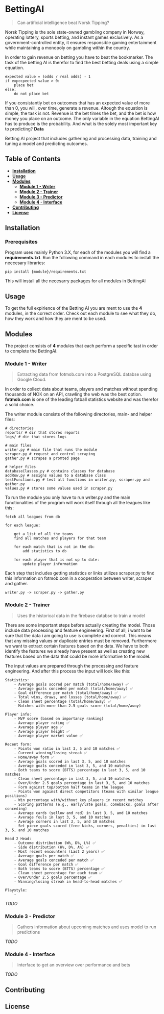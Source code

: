 # BettingAI
> Can artificial intelligence beat Norsk Tipping?

Norsk Tipping is the sole state-owned gambling company in Norway, operating lottery, sports betting, and instant games exclusively. As a government-controlled entity, it ensures responsible gaming entertainment while maintaining a monopoly on gambling within the country.

In order to gain revenue on betting you have to beat the bookmarker. The task of the betting AI is therefor to find the best betting deals using a simple equation.

```
expected value = (odds / real odds) - 1
if expecpected value > 0:
    place bet
else:
    do not place bet
```

If you consistantly bet on outcomes that has an expected value of more than 0, you will, over time, generate a revenue. Altough the equation is simple, the task is not. Revenue is the bet times the bet, and the bet is how money you place on an outcome. The only variable in the equation BettingAI has to produce is the probability. And what is the solely most important key to predicting? **Data**

Betting AI project that includes gathering and processing data, training and tuning a model and predicting outcomes.

## Table of Contents
- **[Installation](#installation)**
- **[Usage](#usage)**
- **[Modules](#modules)**
  - **[Module 1 - Writer](#module-1---writer)**
  - **[Module 2 - Trainer](#module-2---trainer)**
  - **[Module 3 - Predictor](#module-3---predictor)**
  - **[Module 4 - Interface](#module-4---interface)**
- **[Contributing](#contributing)**
- **[License](#license)**

## Installation

### Prerequisites
Program uses mainly Python 3.X, for each of the modules you will find a **requirements.txt**. Run the following command in each modules to install the neccesary libraries: 
```
pip install {module}/requirements.txt
```

This will install all the necesarry packages for all modules in BettingAI


## Usage
To get the full expirience of the Betting AI you are ment to use the **4** modules, in the correct order. Check out each module to see what they do, how they work and how they are ment to be used.

## Modules
The project consists of **4** modules that each perform a specific tast in order to complete the BettingAI.

### Module 1 - Writer
> Extracting data from fotmob.com into a PostgreSQL databse using Google Cloud.

In order to collect data about teams, players and matches without spending thousands of NOK on an API, crawling the web was the best option. **fotmob.com** is one of the leading fotball statistics website and was therefor a solid choice.

The writer module consists of the following directories, main- and helper files:
```
# directories
reports/ # dir that stores reports
logs/ # dir that stores logs

# main files
writer.py # main file that runs the module
scraper.py # request and control scraping
gather.py # scrapes a promted page

# helper files
databaseClasses.py # contains classes for database
addRow.py # assigns values to a database class
testFunctions.py # test all functions in writer.py, scraper.py and gather.py
values.py # stores some values used in scraper.py
```

To run the module you only have to run writer.py and the main functionalities of the program will work itself through all the leagues like this:

```
fetch all leagues from db

for each league:

    get a list of all the teams
    find all matches and players for that team

    for each match that is not in the db:
        add statistics to db

    for each player that is not up to date:
        update player information
```

Each step that includes getting statistics or links utilizes scraper.py to find this information on fotmob.com in a cooperation between writer, scraper and gather.

```
writer.py -> scraper.py -> gather.py
```


### Module 2 - Trainer
> Uses the historical data in the firebase databse to train a model

There are some important steps before actually creating the model. Those include data processing and feature engineering. First of all, i want to be sure that the data i am going to use is complete and correct. This means that any missing values or duplicate entries must be removed. Furthermore we want to extract certain features based on the data. We have to both identify the features we already have present as well as creating new features based on the data that could be more informative to the model.

The input values are prepared through the processing and feature engineering. And after this process the input will look like this:
```
Statistics:
    - Average goals scored per match (total/home/away) ✅
    - Average goals conceded per match (total/home/away) ✅
    - Goal difference per match (total/home/away) ✅
    - Total wins, draws, and losses (total/home/away) ✅
    - Clean sheet percentage (total/home/away) ✅
    - Matches with more than 2.5 goals score (total/home/away)

Player info:
    - MVP score (based on importancy ranking)
    - Average player rating ✅
    - Average player age ✅
    - Average player height ✅
    - Average player market value ✅

Recent form:
    - Points won ratio in last 3, 5 and 10 matches ✅
    - Current winning/losing streak ✅
    - Home/away form ✅
    - Average goals scored in last 3, 5, and 10 matches
    - Average goals conceded in last 3, 5, and 10 matches
    - Both teams to score (BTTS) percentage in last 3, 5, and 10 matches
    - Clean sheet percentage in last 3, 5, and 10 matches
    - Over/Under 2.5 goals percentage in last 3, 5, and 10 matches
    - Form against top/bottom half teams in the league
    - Points won against direct competitors (teams with similar league positions)
    - Win percentage with/without key players in recent matches
    - Scoring patterns (e.g., early/late goals, comebacks, goals after conceding)
    - Average cards (yellow and red) in last 3, 5, and 10 matches
    - Average fouls in last 3, 5, and 10 matches
    - Average corners in last 3, 5, and 10 matches
    - Set piece goals scored (free kicks, corners, penalties) in last 3, 5, and 10 matches

Head 2 Head:
    - Outcome distribution (W%, D%, L%) ✅
    - Side distribution (H%, D%, A%) ✅
    - Most recent encounters (Last 2 years) ✅
    - Average goals per match ✅
    - Average goals conceded per match ✅
    - Goal difference per match ✅
    - Both teams to score (BTTS) percentage ✅
    - Clean sheet percentage for each team ✅
    - Over/Under 2.5 goals percentage ✅
    - Winning/losing streak in head-to-head matches ✅

Playstyle:
    - 
```


*TODO*

### Module 3 - Predictor
> Gathers information about upcoming matches and uses model to run predictions

*TODO*

### Module 4 - Interface
> Interface to get an overview over performance and bets

*TODO*

## Contributing

## License





